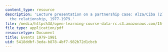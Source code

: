 ```yaml
---
content_type: resource
description: 'Lecture presentation on a partnership case: Alza/Ciba (2): managing
  the relationship, 1977-1979.'
file: /media/https%3A/open-learning-course-data-rc.s3.amazonaws.com/15-912-technology-strategy-fall-2008/5418ddbf3edab8784bf7982b72d1cbcb_lec_21_d.pdf
file_type: application/pdf
resourcetype: Document
title: Events 1979-1981
uid: 5418ddbf-3eda-b878-4bf7-982b72d1cbcb
---
```

